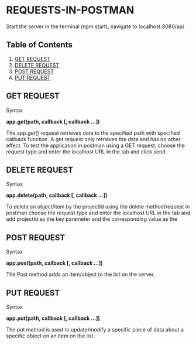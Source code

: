 # REQUESTS-IN-POSTMAN

Start the server in the terminal (npm start), navigate to localhost:8080/api

## Table of Contents

1. [GET REQUEST](#get-request)
2. [DELETE REQUEST](#delete-request)
3. [POST REQUEST](#post-request)
4. [PUT REQUEST](#put-request)

## GET REQUEST
Syntax

**app.get(path, callback [, callback ...])**

The app.get() request retrieves data to the specified path with specified callback function. A get request only retrieves the data and has no other effect.
To test the application in postman using a GET request, choose the request type and enter the localhost URL in the tab and click send.

## DELETE REQUEST
Syntax

**app.delete(path, callback [, callback ...])**

To delete an object/item by the projectId using the delete method/request in postman choose the request type and enter the localhost URL in the tab and add projectId as the key parameter and the corresponding value as the   
## POST REQUEST
Syntax

**app.post(path, callback [, callback ...])**

The Post method adds an item/object to the list on the server.

## PUT REQUEST
Syntax

**app.put(path, callback [, callback ...])**


The put method is used to update/modify a specific piece of data about a specific object on an item on the list.
